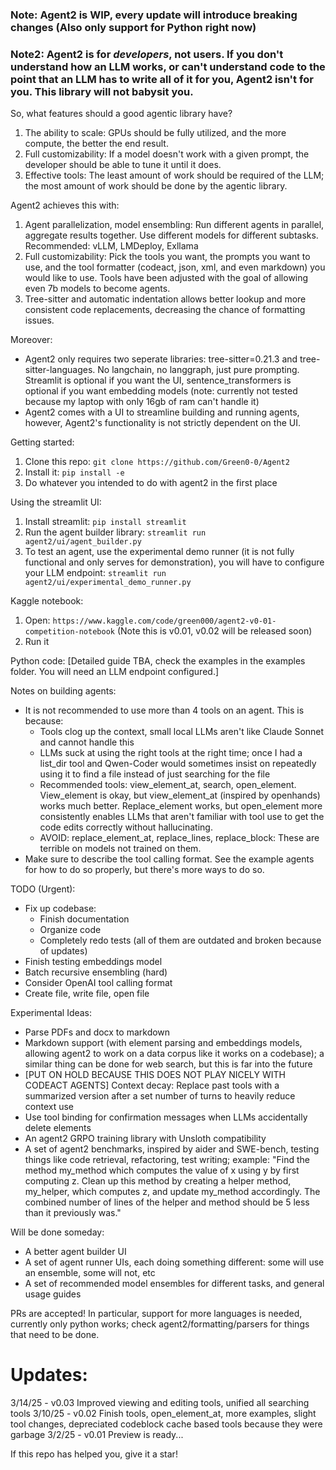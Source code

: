 ### Note: Agent2 is WIP, every update will introduce breaking changes (Also only support for Python right now)

### Note2: Agent2 is for *developers*, not users. If you don't understand how an LLM works, or can't understand code to the point that an LLM has to write all of it for you, Agent2 isn't for you. This library will not babysit you.

So, what features should a good agentic library have?
1. The ability to scale: GPUs should be fully utilized, and the more compute, the better the end result.
2. Full customizability: If a model doesn't work with a given prompt, the developer should be able to tune it until it does.
3. Effective tools: The least amount of work should be required of the LLM; the most amount of work should be done by the agentic library.

Agent2 achieves this with:
1. Agent parallelization, model ensembling: Run different agents in parallel, aggregate results together. Use different models for different subtasks. Recommended: vLLM, LMDeploy, Exllama
2. Full customizability: Pick the tools you want, the prompts you want to use, and the tool formatter (codeact, json, xml, and even markdown) you would like to use. Tools have been adjusted with the goal of allowing even 7b models to become agents.
3. Tree-sitter and automatic indentation allows better lookup and more consistent code replacements, decreasing the chance of formatting issues.

Moreover:
- Agent2 only requires two seperate libraries: tree-sitter=0.21.3 and tree-sitter-languages. No langchain, no langgraph, just pure prompting. Streamlit is optional if you want the UI, sentence_transformers is optional if you want embedding models (note: currently not tested because my laptop with only 16gb of ram can't handle it)
- Agent2 comes with a UI to streamline building and running agents, however, Agent2's functionality is not strictly dependent on the UI.

Getting started:
1. Clone this repo:
``git clone https://github.com/Green0-0/Agent2``
2. Install it:
``pip install -e``
3. Do whatever you intended to do with agent2 in the first place

Using the streamlit UI:
1. Install streamlit:
``pip install streamlit``
2. Run the agent builder library:
``streamlit run agent2/ui/agent_builder.py``
3. To test an agent, use the experimental demo runner (it is not fully functional and only serves for demonstration), you will have to configure your LLM endpoint:
``streamlit run agent2/ui/experimental_demo_runner.py``

Kaggle notebook:
1. Open:
``https://www.kaggle.com/code/green000/agent2-v0-01-competition-notebook`` (Note this is v0.01, v0.02 will be released soon)
2. Run it

Python code:
[Detailed guide TBA, check the examples in the examples folder. You will need an LLM endpoint configured.]

Notes on building agents:
- It is not recommended to use more than 4 tools on an agent. This is because:
    - Tools clog up the context, small local LLMs aren't like Claude Sonnet and cannot handle this
    - LLMs suck at using the right tools at the right time; once I had a list_dir tool and Qwen-Coder would sometimes insist on repeatedly using it to find a file instead of just searching for the file
    - Recommended tools: view_element_at, search, open_element. View_element is okay, but view_element_at (inspired by openhands) works much better. Replace_element works, but open_element more consistently enables LLMs that aren't familiar with tool use to get the code edits correctly without hallucinating.
    - AVOID: replace_element_at, replace_lines, replace_block: These are terrible on models not trained on them.
- Make sure to describe the tool calling format. See the example agents for how to do so properly, but there's more ways to do so.

TODO (Urgent):
- Fix up codebase:
    - Finish documentation
    - Organize code
    - Completely redo tests (all of them are outdated and broken because of updates)
- Finish testing embeddings model
- Batch recursive ensembling (hard)
- Consider OpenAI tool calling format
- Create file, write file, open file

Experimental Ideas:
- Parse PDFs and docx to markdown 
- Markdown support (with element parsing and embeddings models, allowing agent2 to work on a data corpus like it works on a codebase); a similar thing can be done for web search, but this is far into the future
- [PUT ON HOLD BECAUSE THIS DOES NOT PLAY NICELY WITH CODEACT AGENTS] Context decay: Replace past tools with a summarized version after a set number of turns to heavily reduce context use
- Use tool binding for confirmation messages when LLMs accidentally delete elements
- An agent2 GRPO training library with Unsloth compatibility
- A set of agent2 benchmarks, inspired by aider and SWE-bench, testing things like code retrieval, refactoring, test writing; example: "Find the method my_method which computes the value of x using y by first computing z. Clean up this method by creating a helper method, my_helper, which computes z, and update my_method accordingly. The combined number of lines of the helper and method should be 5 less than it previously was."

Will be done someday:
- A better agent builder UI
- A set of agent runner UIs, each doing something different: some will use an ensemble, some will not, etc
- A set of recommended model ensembles for different tasks, and general usage guides

PRs are accepted! In particular, support for more languages is needed, currently only python works; check agent2/formatting/parsers for things that need to be done.

# Updates:
3/14/25 - v0.03 Improved viewing and editing tools, unified all searching tools
3/10/25 - v0.02 Finish tools, open_element_at, more examples, slight tool changes, depreciated codeblock cache based tools because they were garbage
3/2/25 - v0.01 Preview is ready... 

If this repo has helped you, give it a star!